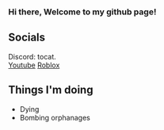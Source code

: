 ### Hi there, Welcome to my github page!
## Socials
Discord: tocat.  
[Youtube](https://www.youtube.com/channel/UClFCTWCf0LpETI9s_ZbAMOg)
[Roblox](https://www.roblox.com/users/1327170156/profile)  
## Things I'm doing
- Dying
- Bombing orphanages
